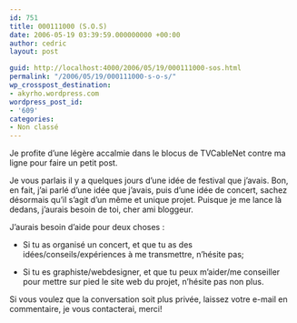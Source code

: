 ```yaml
---
id: 751
title: 000111000 (S.O.S)
date: 2006-05-19 03:39:59.000000000 +00:00
author: cedric
layout: post

guid: http://localhost:4000/2006/05/19/000111000-sos.html
permalink: "/2006/05/19/000111000-s-o-s/"
wp_crosspost_destination:
- akyrho.wordpress.com
wordpress_post_id:
- '609'
categories:
- Non classé
---
```

Je profite d’une légère accalmie dans le blocus de TVCableNet contre ma ligne pour faire un petit post.

Je vous parlais il y a quelques jours d’une idée de festival que j’avais. Bon, en fait, j’ai parlé d’une idée que j’avais, puis d’une idée de concert, sachez désormais qu’il s’agit d’un même et unique projet. Puisque je me lance là dedans, j’aurais besoin de toi, cher ami bloggeur.

J’aurais besoin d’aide pour deux choses :

  * Si tu as organisé un concert, et que tu as des idées/conseils/expériences à me transmettre, n’hésite pas;

  * Si tu es graphiste/webdesigner, et que tu peux m’aider/me conseiller pour mettre sur pied le site web du projet, n’hésite pas non plus.

Si vous voulez que la conversation soit plus privée, laissez votre e-mail en commentaire, je vous contacterai, merci!